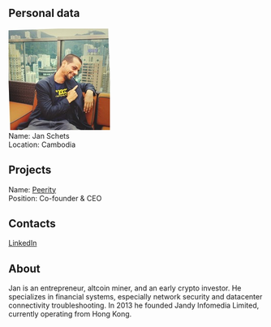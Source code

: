 ## Personal data
![jan schets photo](photo/jan_schets.jpg)  
Name:   Jan Schets  
Location: Cambodia  
## Projects 
Name: [Peerity](../projects/peerity.md)  
Position: Co-founder & CEO   
## Contacts
[LinkedIn](https://www.linkedin.com/in/schets/)      
## About
Jan is an entrepreneur, altcoin miner, and an early crypto investor. He specializes in financial systems, especially network security and datacenter connectivity troubleshooting. In 2013 he founded Jandy Infomedia Limited, currently operating from Hong Kong.
